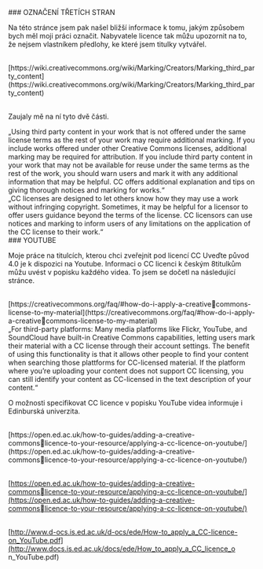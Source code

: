 <div id="anchor-oznaceni-tretich-stran" markdown="1">
### OZNAČENÍ TŘETÍCH STRAN
</div>

Na této stránce jsem pak našel bližší informace k tomu, jakým
způsobem bych měl moji práci označit. Nabyvatele licence tak můžu
upozornit na to, že nejsem vlastníkem předlohy, ke které jsem titulky
vytvářel.<br><br>

<div class="do-not-break-out" markdown="1">
[https://wiki.creativecommons.org/wiki/Marking/Creators/Marking_third_party_content](https://wiki.creativecommons.org/wiki/Marking/Creators/Marking_third_party_content)
</div><br>

Zaujaly mě na ní tyto dvě části.<br>

<div class="citace">
„Using third party content in your work that is not offered under
the same license terms as the rest of your work may require
additional marking. If you include works offered under other Creative
Commons licenses, additional marking may be required for attribution.
If you include third party content in your work that may not be
available for reuse under the same terms as the rest of the work, you
should warn users and mark it with any additional information
that may be helpful. CC offers additional explanation and tips on
giving thorough notices and marking for works.“ <br>
</div>

<div class="citace">
„CC licenses are designed to let others know how they may use a
work without infringing copyright. Sometimes, it may be helpful for a
licensor to offer users guidance beyond the terms of the license.
CC licensors can use notices and marking to inform users of any
limitations on the application of the CC license to their work.“
</div>

<div id="anchor-youtube" markdown="1">
### YOUTUBE
</div>

Moje práce na titulcích, kterou chci zveřejnit pod licencí CC Uveďte
původ 4.0 je k dispozici na Youtube. Informaci o CC licenci k českým
8titulkům můžu uvést v popisku každého videa. To jsem se dočetl na
následující stránce.<br><br>

<div class="do-not-break-out" markdown="1">
[https://creativecommons.org/faq/#how-do-i-apply-a-creativecommons-license-to-my-material](https://creativecommons.org/faq/#how-do-i-apply-a-creativecommons-license-to-my-material)<br>
</div>

<div class="citace">
„For third-party platforms: Many media platforms like Flickr,
YouTube, and SoundCloud have built-in Creative Commons
capabilities, letting users mark their material with a CC license through their account settings. The benefit of using this functionality is that it allows other people to find your content when searching those plattforms for CC-licensed material. If the platform where you’re uploading your content does not support CC licensing, you can still identify your content as CC-licensed in the text description
of your content.“<br>
</div>

O možnosti specifikovat CC licence v popisku YouTube videa
informuje i Edinburská univerzita.<br><br>

<div class="do-not-break-out" markdown="1">
[https://open.ed.ac.uk/how-to-guides/adding-a-creative-commonslicence-to-your-resource/applying-a-cc-licence-on-youtube/](https://open.ed.ac.uk/how-to-guides/adding-a-creative-commonslicence-to-your-resource/applying-a-cc-licence-on-youtube/)<br><br>

[https://open.ed.ac.uk/how-to-guides/adding-a-creative-commonslicence-to-your-resource/applying-a-cc-licence-on-youtube/](https://open.ed.ac.uk/how-to-guides/adding-a-creative-commonslicence-to-your-resource/applying-a-cc-licence-on-youtube/)<br><br>

[http://www.d-ocs.is.ed.ac.uk/d-ocs/ede/How-to_apply_a_CC-licence-on_YouTube.pdf](http://www.docs.is.ed.ac.uk/docs/ede/How_to_apply_a_CC_licence_o
n_YouTube.pdf)<br>

</div>

